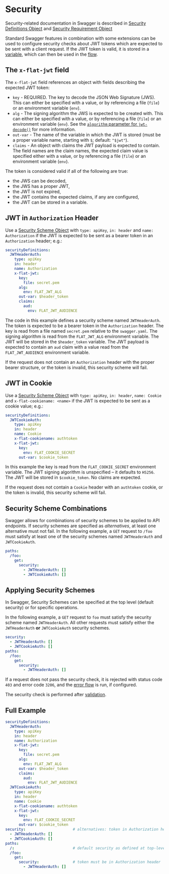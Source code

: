 # Security

Security-related documentation in Swagger is described in [Security Definitions Object](https://swagger.io/specification/v2/#securityDefinitionsObject) and [Security Requirement Object](https://swagger.io/specification/v2/#securityRequirementObject)

Standard Swagger features in combination with some extensions can be used to configure security checks about JWT tokens which are expected to be sent with a client request.
If the JWT token is valid, it is stored in a [variable](/reference/variables.md), which can then be used in the [flow](/reference/flow.md).

## The `x-flat-jwt` field

The `x-flat-jwt` field references an object with fields describing the expected JWT token:

* `key` - REQUIRED. The key to decode the JSON Web Signature (JWS). This can either be specified with a value, or by referencing a file (`file`) or an environment variable (`env`).
* `alg` - The signing algorithm the JWS is expected to be created with. This can either be specified with a value, or by referencing a file (`file`) or an environment variable (`env`). See the [`algorithm` parameter for `jwt-decode()`](/reference/functions/jwt-decode.md) for more information.
* `out-var` - The name of the variable in which the JWT is stored (must be a proper variable name, starting with `$`; default: `"$jwt"`).
* `claims` - An object with claims the JWT payload is expected to contain. The field names are the claim names, the expected claim value is specified either with a value, or by referencing a file (`file`) or an environment variable (`env`).

The token is considered valid if all of the following are true:
* the JWS can be decoded,
* the JWS has a proper JWT,
* the JWT is not expired,
* the JWT contains the expected claims, if any are configured,
* the JWT can be stored in a variable.

## JWT in `Authorization` Header

Use a [Security Scheme Object](https://swagger.io/specification/v2/#securitySchemeObject) with `type: apiKey`, `in: header` and `name: Authorization` if the JWT is expected to be sent as a bearer token in an `Authorization` header; e.g.:

```yaml
securityDefinitions:
  JWTHeaderAuth:
    type: apiKey
    in: header
    name: Authorization
    x-flat-jwt:
      key:
        file: secret.pem
      alg:
        env: FLAT_JWT_ALG
      out-var: $header_token
      claims:
        aud:
          env: FLAT_JWT_AUDIENCE
```
The code in this example defines a security scheme named `JWTHeaderAuth`.
The token is expected to be a bearer token in the `Authorization` header.
The key is read from a file named `secret.pem` relative to the `swagger.yaml`.
The signing algorithm is read from the `FLAT_JWT_ALG` environment variable.
The JWT will be stored in the `$header_token` variable.
The JWT payload is expected to contain an `aud` claim with a value read from the `FLAT_JWT_AUDIENCE` environment variable.

If the request does not contain an `Authorization` header with the proper bearer structure, or the token is invalid, this security scheme will fail.


## JWT in Cookie

Use a [Security Scheme Object](https://swagger.io/specification/v2/#securitySchemeObject) with `type: apiKey`, `in: header`, `name: Cookie` and `x-flat-cookiename: <name>` if the JWT is expected to be sent as a cookie value; e.g.:

```yaml
securityDefinitions:
  JWTCookieAuth:
    type: apiKey
    in: header
    name: Cookie
    x-flat-cookiename: authtoken
    x-flat-jwt:
      key:
        env: FLAT_COOKIE_SECRET
      out-var: $cookie_token
```

In this example the key is read from the `FLAT_COOKIE_SECRET` environment variable.
The JWT signing algorithm is unspecified – it defaults to `HS256`.
The JWT will be stored in `$cookie_token`.
No claims are expected.

If the request does not contain a `Cookie` header with an `authtoken` cookie, or the token is invalid, this security scheme will fail.

## Security Scheme Combinations

Swagger allows for combinations of security schemes to be applied to API endpoints.
If security schemes are specified as _alternatives_, at least one alternative must not fail.
In the following example, a `GET` request to `/foo` must satisfy at least one of the security schemes named `JWTHeaderAuth` and `JWTCookieAuth`.

```yaml
paths:
  /foo:
    get:
      security:
        - JWTHeaderAuth: []
        - JWTCookieAuth: []
```

## Applying Security Schemes

In Swagger, Security Schemes can be specified at the top level (default security) or for specific operations.

In the following example, a `GET` request to `foo` must satisfy the security scheme named `JWTHeaderAuth`.
All other requests must satisfy either the `JWTHeaderAuth` **or** `JWTCookieAuth` security schemes.

```yaml
security:
  - JWTHeaderAuth: []
  - JWTCookieAuth: []
paths:
  /foo:
    get:
      security:
        - JWTHeaderAuth: []
```

If a request does not pass the security check, it is rejected with status code `403` and error code `3206`, and the [error flow](/reference/OpenAPI/routing.md#error-flow) is run, if configured.

The security check is performed after [validation](validation.md).

## Full Example

```yaml
securityDefinitions:
  JWTHeaderAuth:
    type: apiKey
    in: header
    name: Authorization
    x-flat-jwt:
      key:
        file: secret.pem
      alg:
        env: FLAT_JWT_ALG
      out-var: $header_token
      claims:
        aud:
          env: FLAT_JWT_AUDIENCE
  JWTCookieAuth:
    type: apiKey
    in: header
    name: Cookie
    x-flat-cookiename: authtoken
    x-flat-jwt:
      key:
        env: FLAT_COOKIE_SECRET
      out-var: $cookie_token
security:                     # alternatives: token in Authorization header or authtoken cookie
  - JWTHeaderAuth: []
  - JWTCookieAuth: []
paths:
  /:                          # default security as defined at top-level
  /foo:
    get:
      security:               # token must be in Authorization header
        - JWTHeaderAuth: []
```

